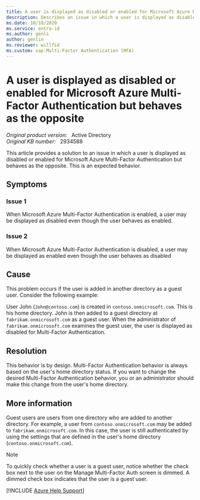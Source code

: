 ```yaml
---
title: A user is displayed as disabled or enabled for Microsoft Azure Multi-Factor Authentication but behaves as the opposite
description: Describes an issue in which a user is displayed as disabled or enabled for Microsoft Azure Multi-Factor Authentication but behaves as the opposite. This is expected behavior.
ms.date: 10/10/2020
ms.service: entra-id
ms.author: genli
author: genlin
ms.reviewer: willfid
ms.custom: sap:Multi-Factor Authentication (MFA)
---
```

# A user is displayed as disabled or enabled for Microsoft Azure Multi-Factor Authentication but behaves as the opposite

_Original product version:_ &nbsp; Active Directory  
_Original KB number:_ &nbsp; 2934588

This article provides a solution to an issue in which a user is displayed as disabled or enabled for Microsoft Azure Multi-Factor Authentication but behaves as the opposite. This is an expected behavior.

## Symptoms

### Issue 1

When Microsoft Azure Multi-Factor Authentication is enabled, a user may be displayed as disabled even though the user behaves as enabled.

### Issue 2

When Microsoft Azure Multi-Factor Authentication is disabled, a user may be displayed as enabled even though the user behaves as disabled

## Cause

This problem occurs if the user is added in another directory as a guest user. Consider the following example:

User John (`John@contoso.com`) is created in `contoso.onmicrosoft.com`. This is his home directory. John is then added to a guest directory at `fabrikam.onmicrosoft.com` as a guest user. When the administrator of `fabrikam.onmicrosoft.com` examines the guest user, the user is displayed as disabled for Multi-Factor Authentication.

## Resolution

This behavior is by design. Multi-Factor Authentication behavior is always based on the user's home directory status. If you want to change the desired Multi-Factor Authentication behavior, you or an administrator should make this change from the user's home directory.

## More information

Guest users are users from one directory who are added to another directory. For example, a user from `contoso.onmicrosoft.com` may be added to `fabrikam.onmicrosoft.com`. In this case, the user is still authenticated by using the settings that are defined in the user's home directory (`contoso.onmicrosoft.com`).

> [!NOTE]
> To quickly check whether a user is a guest user, notice whether the check box next to the user on the Manage Multi-Factor Auth screen is dimmed. A dimmed check box indicates that the user is a guest user.

[!INCLUDE [Azure Help Support](../../../includes/azure-help-support.md)]
